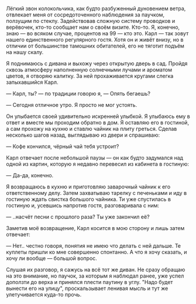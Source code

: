 Лёгкий звон колокольчика, как будто разбуженный дуновением ветра, отвлекает меня
от сосредоточенного наблюдения за паучком, ползущим по стеклу. Задействовав
сложную систему проводков и верёвочек, кто-то сообщает нам о своём
визите. Кто-то. Я, конечно, знаю — во всяком случае, процентов на 99 — кто
это. Карл — так зовут нашего единственного регулярного гостя. Хотя он и живёт
внизу, но в отличии от большинстве тамошних обитателей, его не тяготит подъём на
нашу скалу.

Я поднимаюсь с дивана и выхожу через открытую дверь в сад. Пройдя сквозь
атмосферу наполненную солнечными лучами и ароматом цветов, я отворяю калитку. За
ней прохаживается кругами слегка запыхавшийся Карл.

— Карл, ты? — по традиции говорю я, — Опять бегаешь?

— Сегодня отличное утро. Я просто не мог устоять.

Он улыбается своей удивительно искренней улыбкой. Я улыбаюсь ему в ответ и
вместе мы проходим обратно в дом. Я оставляю его в гостиной, а сам прохожу на
кухню и ставлю чайник на плиту греться. Сделав несколько шагов назад, выглядываю
из двери и спрашиваю:

— Кофе кончился, чёрный чай тебя устроит?

Карл отвечает после небольшой паузы — он как будто задумался над одной из
картин, которую я недавно перевесил из кабинета в гостиную:

— Да-да, конечно.

Я возвращаюсь в кухню и приготовляю заварочный чайник к его ответственному
делу. Затем захватываю тарелку с печеньками и иду в гостиную ждать свистка
большого чайника. Ти уже спустилась в гостиную и, усевшись напротив гостя,
разговаривала с ним:

— ..насчёт песни с прошлого раза? Ты уже закончил её?

Заметив моё возвращение, Карл косится в мою сторону и лишь затем отвечает:

— Нет.. честно говоря, понятия не имею что делать с ней дальше. Те куплеты
пришли ко мне совершенно спонтанно. А что я хочу сказать, и хочу ли вообще —
большой вопрос.

Слушая их разговор, я сажусь на всё тот же диван. Не сразу обращаю на это
внимание, но паучок, за которым я наблюдал ранее, уже успел доползти до верха и
принялся плести паутину в углу. "Надо будет вынести его на улицу",
проскальзывает ленивая мысль и тут же улетучивается куда-то прочь.
